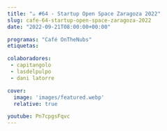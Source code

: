 ```yaml
---
title: "☕️ #64 - Startup Open Space Zaragoza 2022"
slug: cafe-64-startup-open-space-zaragoza-2022
date: "2022-09-21T08:00:00+00:00"

programas: "Café OnTheNubs"
etiquetas:

colaboradores:
 - capitangolo
 - lasdelpulpo
 - dani latorre

cover:
  image: 'images/featured.webp'
  relative: true

youtube: Pn7cpgsFqvc
---
```

